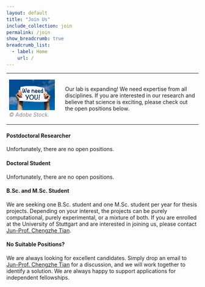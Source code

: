 ```yaml
---
layout: default
title: "Join Us"
include_collection: join
permalink: /join
show_breadcrumb: true
breadcrumb_list:
  - label: Home
    url: /
---
```


<div id="main">

<table><tbody>
  <tr>
    <td style="width:120px;"><p>
      <img src="../images/join/we_need_you.png" alt="We need you!" style="max-width:100%;">
      <em style="color: #888888">&copy; Adobe Stock. </em>
    </p></td> 
    <td style="padding-left:20px">
      Our lab is expanding! We need expertise from all disciplines. If you are interested in our research and believe that science is exciting, please check out the open positions below.
    </td>
  </tr>
</tbody></table>

<h4>Postdoctoral Researcher</h4>
<p>Unfortunately, there are no open positions.</p>

<h4>Doctoral Student</h4>
<p>Unfortunately, there are no open positions.</p>

<h4>B.Sc. and M.Sc. Student</h4>
<p>We are seeking one B.Sc. student and one M.Sc. student per year for thesis projects. Depending on your interest, the projects can be purely computational, purely experimental, or a mixture of both. If you are enrolled at the University of Stuttgart and are interested in joining us, please contact <a href="mailto:chengzhe.tian@izi.uni-stuttgart.de">Jun-Prof. Chengzhe Tian</a>. 

<h4>No Suitable Positions?</h4>
<p>We are always looking for excellent candidates. Simply drop an email to <a href="mailto:chengzhe.tian@izi.uni-stuttgart.de">Jun-Prof. Chengzhe Tian</a> for a discussion, and we will work together to identify a solution. We are always happy to support applications for independent fellowships.</p>

</div>